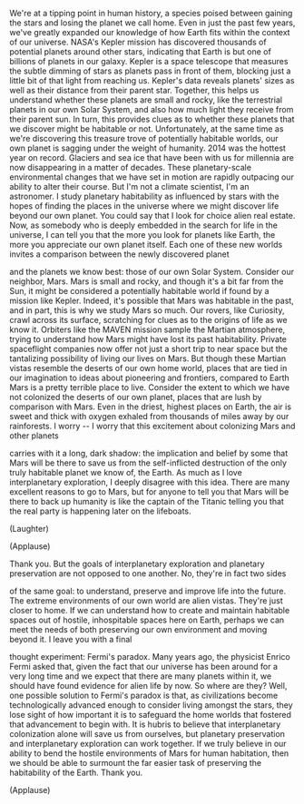 
We&#39;re at a tipping point in human history,
a species poised between gaining the stars
and losing the planet we call home.
Even in just the past few years,
we&#39;ve greatly expanded
our knowledge of how Earth fits
within the context of our universe.
NASA&#39;s Kepler mission has discovered
thousands of potential planets
around other stars,
indicating that Earth is but one
of billions of planets in our galaxy.
Kepler is a space telescope
that measures the subtle dimming of stars
as planets pass in front of them,
blocking just a little bit
of that light from reaching us.
Kepler&#39;s data reveals planets&#39; sizes
as well as their distance
from their parent star.
Together, this helps us understand
whether these planets are small and rocky,
like the terrestrial planets
in our own Solar System,
and also how much light they receive
from their parent sun.
In turn, this provides clues as to whether
these planets that we discover
might be habitable or not.
Unfortunately, at the same time
as we&#39;re discovering this treasure trove
of potentially habitable worlds,
our own planet is sagging
under the weight of humanity.
2014 was the hottest year on record.
Glaciers and sea ice that have
been with us for millennia
are now disappearing
in a matter of decades.
These planetary-scale environmental 
changes that we have set in motion
are rapidly outpacing our ability
to alter their course.
But I&#39;m not a climate scientist,
I&#39;m an astronomer.
I study planetary habitability
as influenced by stars
with the hopes of finding
the places in the universe
where we might discover
life beyond our own planet.
You could say that I look for
choice alien real estate.
Now, as somebody who is deeply embedded
in the search for life in the universe,
I can tell you that the more
you look for planets like Earth,
the more you appreciate
our own planet itself.
Each one of these new worlds
invites a comparison
between the newly discovered planet

and the planets we know best:
those of our own Solar System.
Consider our neighbor, Mars.
Mars is small and rocky,
and though it&#39;s a bit far from the Sun,
it might be considered
a potentially habitable world
if found by a mission like Kepler.
Indeed, it&#39;s possible that Mars
was habitable in the past,
and in part, this is why
we study Mars so much.
Our rovers, like Curiosity,
crawl across its surface,
scratching for clues as to the origins
of life as we know it.
Orbiters like the MAVEN mission
sample the Martian atmosphere,
trying to understand how Mars
might have lost its past habitability.
Private spaceflight companies now offer
not just a short trip to near space
but the tantalizing possibility
of living our lives on Mars.
But though these Martian vistas
resemble the deserts
of our own home world,
places that are tied in our imagination
to ideas about pioneering and frontiers,
compared to Earth
Mars is a pretty terrible place to live.
Consider the extent to which
we have not colonized
the deserts of our own planet,
places that are lush
by comparison with Mars.
Even in the driest,
highest places on Earth,
the air is sweet and thick with oxygen
exhaled from thousands of miles away
by our rainforests.
I worry -- I worry that this excitement
about colonizing Mars and other planets

carries with it a long, dark shadow:
the implication and belief by some
that Mars will be there to save us
from the self-inflicted destruction
of the only truly habitable planet
we know of, the Earth.
As much as I love
interplanetary exploration,
I deeply disagree with this idea.
There are many excellent reasons
to go to Mars,
but for anyone to tell you that Mars
will be there to back up humanity
is like the captain of the Titanic
telling you that the real party
is happening later on the lifeboats.

(Laughter)


(Applause)

Thank you.
But the goals of interplanetary
exploration and planetary preservation
are not opposed to one another.
No, they&#39;re in fact two sides

of the same goal:
to understand, preserve
and improve life into the future.
The extreme environments
of our own world are alien vistas.
They&#39;re just closer to home.
If we can understand how to create
and maintain habitable spaces
out of hostile, inhospitable
spaces here on Earth,
perhaps we can meet the needs
of both preserving our own environment
and moving beyond it.
I leave you with a final

thought experiment:
Fermi&#39;s paradox.
Many years ago, the physicist Enrico Fermi
asked that, given the fact
that our universe has been around
for a very long time
and we expect that there
are many planets within it,
we should have found evidence
for alien life by now.
So where are they?
Well, one possible solution
to Fermi&#39;s paradox
is that, as civilizations become
technologically advanced enough
to consider living amongst the stars,
they lose sight of how important it is
to safeguard the home worlds that fostered
that advancement to begin with.
It is hubris to believe
that interplanetary colonization alone
will save us from ourselves,
but planetary preservation
and interplanetary exploration
can work together.
If we truly believe in our ability
to bend the hostile environments of Mars
for human habitation,
then we should be able to surmount
the far easier task of preserving
the habitability of the Earth.
Thank you.

(Applause)

